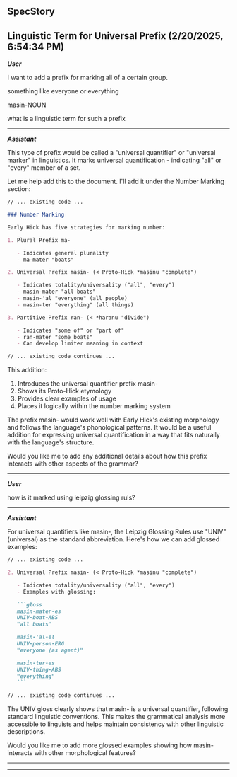 ## SpecStory

## Linguistic Term for Universal Prefix (2/20/2025, 6:54:34 PM)

_**User**_

I want to add a prefix for marking all of a certain group.

something like everyone or everything

masin-NOUN

what is a linguistic term for such a prefix

---

_**Assistant**_

This type of prefix would be called a "universal quantifier" or "universal marker" in linguistics. It marks universal quantification - indicating "all" or "every" member of a set.

Let me help add this to the document. I'll add it under the Number Marking section:

````markdown:site/@/languages/hickic/seneran/early-hick/_index.md
// ... existing code ...

### Number Marking

Early Hick has five strategies for marking number:

1. Plural Prefix ma-

   - Indicates general plurality
   - ma-mater "boats"

2. Universal Prefix masin- (< Proto-Hick *masinu "complete")

   - Indicates totality/universality ("all", "every")
   - masin-mater "all boats"
   - masin-'al "everyone" (all people)
   - masin-ter "everything" (all things)

3. Partitive Prefix ran- (< *haranu "divide")

   - Indicates "some of" or "part of"
   - ran-mater "some boats"
   - Can develop limiter meaning in context

// ... existing code continues ...
````

This addition:
1. Introduces the universal quantifier prefix masin-
2. Shows its Proto-Hick etymology
3. Provides clear examples of usage
4. Places it logically within the number marking system

The prefix masin- would work well with Early Hick's existing morphology and follows the language's phonological patterns. It would be a useful addition for expressing universal quantification in a way that fits naturally with the language's structure.

Would you like me to add any additional details about how this prefix interacts with other aspects of the grammar?

---

_**User**_

how is it marked using leipzig glossing ruls?

---

_**Assistant**_

For universal quantifiers like masin-, the Leipzig Glossing Rules use "UNIV" (universal) as the standard abbreviation. Here's how we can add glossed examples:

````markdown:site/@/languages/hickic/seneran/early-hick/_index.md
// ... existing code ...

2. Universal Prefix masin- (< Proto-Hick *masinu "complete")

   - Indicates totality/universality ("all", "every") 
   - Examples with glossing:

   ```gloss
   masin-mater-es
   UNIV-boat-ABS
   "all boats"

   masin-'al-el
   UNIV-person-ERG
   "everyone (as agent)"

   masin-ter-es
   UNIV-thing-ABS
   "everything"
   ```

// ... existing code continues ...
````

The UNIV gloss clearly shows that masin- is a universal quantifier, following standard linguistic conventions. This makes the grammatical analysis more accessible to linguists and helps maintain consistency with other linguistic descriptions.

Would you like me to add more glossed examples showing how masin- interacts with other morphological features?

---



---

